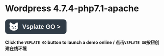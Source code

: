 # Wordpress 4.7.4-php7.1-apache

<a href="https://www.vsplate.com/?docker-compose=https://github.com/vsplate/dcenvs/wordpress/4.7.4-php7.1-apache"><img alt="VSPLATE GO" src="https://raw.githubusercontent.com/vsplate/images/master/vsgo_btn.png" width="200px"></a>

**Click the `VSPLATE GO` button to launch a demo online / 点击`VSPLATE GO`按钮创建在线环境**